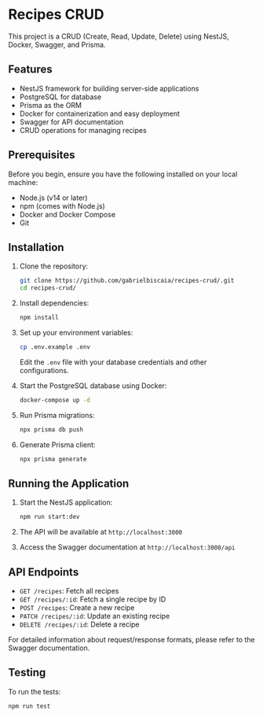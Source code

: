# Recipes CRUD

This project is a CRUD (Create, Read, Update, Delete) using NestJS, Docker, Swagger, and Prisma.

## Features

- NestJS framework for building server-side applications
- PostgreSQL for database
- Prisma as the ORM
- Docker for containerization and easy deployment
- Swagger for API documentation
- CRUD operations for managing recipes

## Prerequisites

Before you begin, ensure you have the following installed on your local machine:

- Node.js (v14 or later)
- npm (comes with Node.js)
- Docker and Docker Compose
- Git

## Installation

1. Clone the repository:
   ```bash
   git clone https://github.com/gabrielbiscaia/recipes-crud/.git
   cd recipes-crud/
   ```

2. Install dependencies:
   ```bash
   npm install
   ```

3. Set up your environment variables:
   ```bash
   cp .env.example .env
   ```
   Edit the `.env` file with your database credentials and other configurations.

4. Start the PostgreSQL database using Docker:
   ```bash
   docker-compose up -d
   ```

5. Run Prisma migrations:
   ```bash
   npx prisma db push
   ```

6. Generate Prisma client:
   ```bash
   npx prisma generate
   ```

## Running the Application

1. Start the NestJS application:
   ```bash
   npm run start:dev
   ```

2. The API will be available at `http://localhost:3000`

3. Access the Swagger documentation at `http://localhost:3000/api`

## API Endpoints

- `GET /recipes`: Fetch all recipes
- `GET /recipes/:id`: Fetch a single recipe by ID
- `POST /recipes`: Create a new recipe
- `PATCH /recipes/:id`: Update an existing recipe
- `DELETE /recipes/:id`: Delete a recipe

For detailed information about request/response formats, please refer to the Swagger documentation.

## Testing

To run the tests:

```bash
npm run test
```
